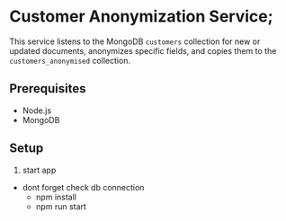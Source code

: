 # Customer Anonymization Service;

This service listens to the MongoDB `customers` collection for new or updated documents, anonymizes specific fields, and copies them to the `customers_anonymised` collection.

## Prerequisites

- Node.js
- MongoDB

## Setup

1. start app
 - dont forget check db connection
   - npm install
   - npm run start



